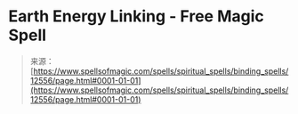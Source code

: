 <!--yml
category: 未分类
date: 2024-06-12 18:50:21
-->

# Earth Energy Linking - Free Magic Spell

> 来源：[https://www.spellsofmagic.com/spells/spiritual_spells/binding_spells/12556/page.html#0001-01-01](https://www.spellsofmagic.com/spells/spiritual_spells/binding_spells/12556/page.html#0001-01-01)